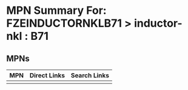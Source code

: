 



# MPN Summary For: FZEINDUCTORNKLB71 > inductor-nkl : B71

## MPNs
  

|MPN|Direct Links|Search Links|
| :--- | :--- | :--- |
||||

